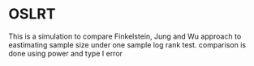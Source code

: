 # OSLRT

This is a simulation to compare Finkelstein, Jung and Wu approach to eastimating sample size under one sample log rank test. comparison is done using power and type I error
